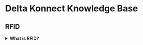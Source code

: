 # Delta Konnect Knowledge Base

## RFID

<details>
  <summary><b>What is RFID?</b> <br />&nbsp; </summary> 
  
RFID (**R**adio **F**requency **Id**entification) refers to automatic and contactless communication systems for object recognition.
A system essentially consists of the following components:

**Tag**

Labels (also called "transponders" or "tags") can be attached to any object. A variety of different types are available. Labels can be attached via stickers, screws or fastened with cable ties or inserted into the existing inventory with epoxy resin.

**Reader incl. Antennas**

The reader generates the necessary signal and monitors the desired area with the help of the connected antennas. The maximum range for label detection is up to 10 meters.

**Gateway**

The gateway represents the process and control unit of the system. The data from the RFID reader is filtered here and passed on to the existing merchandise management system in real time.
  
<br />
RFID can be seen as a modern barcode alternative. Because it's not based on optics but microwaves, you don't need direct line of sight. Reads are recognized up to 6 meters and 200 reads/second are possible. The technology (RFID @UHF band 920MHz) was introduced around 2005, but only now the tag costs fell under a critical price of $0.10 per tag. That's enough to make it interesting for thousands of companies that found it too expensive before.

</details>


